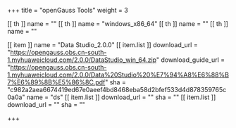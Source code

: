 +++
title = "openGauss Tools"
weight = 3

[[ th ]]
    name = ""
[[ th ]]
    name = "windows_x86_64"
[[ th ]]
    name = ""
[[ th ]]
    name = ""

[[ item ]]
    name = "Data Studio_2.0.0"
    [[ item.list ]]
        download_url = "https://opengauss.obs.cn-south-1.myhuaweicloud.com/2.0.0/DataStudio_win_64.zip"
        download_guide_url = "https://opengauss.obs.cn-south-1.myhuaweicloud.com/2.0.0/Data%20Studio%20%E7%94%A8%E6%88%B7%E6%89%8B%E5%86%8C.pdf"
        sha = "c982a2aea6674419ed67e0aeef4bd8468eba58d2bfef533d4d878359765c0a0a"
        name = "ds"
    [[ item.list ]]
        download_url = ""
        sha = ""
    [[ item.list ]]
        download_url = ""
        sha = ""

+++

